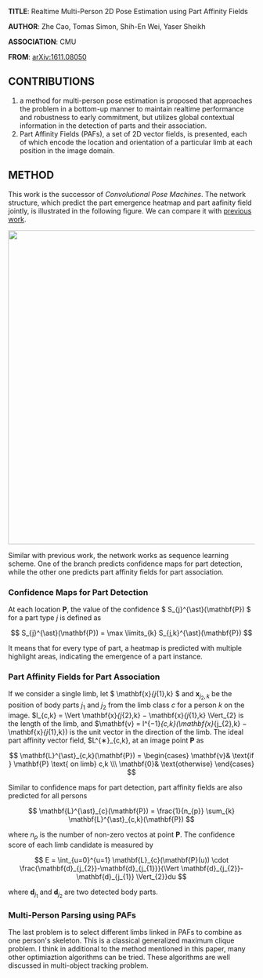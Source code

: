 **TITLE**: Realtime Multi-Person 2D Pose Estimation using Part Affinity Fields

**AUTHOR**: Zhe Cao, Tomas Simon, Shih-En Wei, Yaser Sheikh

**ASSOCIATION**: CMU

**FROM**: [arXiv:1611.08050](https://arxiv.org/abs/1611.08050)

## CONTRIBUTIONS ##

1. a method for multi-person pose estimation is proposed that approaches the problem in a bottom-up manner to maintain realtime performance and robustness to early commitment, but utilizes global contextual information in the detection of parts and their association.
2. Part Affinity Fields (PAFs), a set of 2D vector fields, is presented, each of which encode the location and orientation of a particular limb at each position in the image domain.

## METHOD ##

This work is the successor of *Convolutional Pose Machines*. The network structure, which predict the part emergence heatmap and part aafinity field jointly, is illustrated in the following figure. We can compare it with [previous work](http://joshua881228.webfactional.com/blog_reading-note-convolutional-pose-machines_187/).

<img class="img-responsive center-block" src="https://raw.githubusercontent.com/joshua19881228/my_blogs/master/Computer_Vision/Reading_Note/figures/PAF.jpg" alt="" width="640"/>

Similar with previous work, the network works as sequence learning scheme. One of the branch predicts confidence maps for part detection, while the other one predicts part affinity fields for part association.

### Confidence Maps for Part Detection ###

At each location $\mathbf{P}$, the value of the confidence $ S_{j}^{\ast}(\mathbf{P}) $ for a part type $j$ is defined as

$$ S_{j}^{\ast}(\mathbf{P}) = \max \limits_{k} S_{j,k}^{\ast}(\mathbf{P}) $$

It means that for every type of part, a heatmap is predicted with multiple highlight areas, indicating the emergence of a part instance.

### Part Affinity Fields for Part Association ###

If we consider a single limb, let $ \mathbf{x}_{j_{1},k} $ and $\mathbf{x}_{j_{2},k}$ be the position of body parts $j_{1}$ and $j_{2}$ from the limb class $c$ for a person $k$ on the image. $l_{c,k} = \Vert \mathbf{x}_{j_{2},k} − \mathbf{x}_{j_{1},k} \Vert_{2} is the length of the limb, and $\mathbf{v} = l^{−1}_{c,k}(\mathbf{x}_{j_{2},k} − \mathbf{x}_{j_{1},k}) is the unit vector in the direction of the limb. The ideal part affinity vector field, $L^{∗}_{c,k}, at an image point $\mathbf{P}$ as

$$ \mathbf{L}^{\ast}_{c,k}(\mathbf{P}) = \begin{cases}
\mathbf{v}& \text{if } \mathbf{P} \text{ on limb} c,k \\\
\mathbf{0}& \text{otherwise}
\end{cases} $$

Similar to confidence maps for part detection, part affinity fields are also predicted for all persons

$$ \mathbf{L}^{\ast}_{c}(\mathbf{P}) = \frac{1}{n_{p}} \sum_{k} \mathbf{L}^{\ast}_{c,k}(\mathbf{P}) $$

where $n_{p}$ is the number of non-zero vectos at point $\mathbf{P}$. The confidence score of each limb candidate is measured by 

$$ E = \int_{u=0}^{u=1} \mathbf{L}_{c}(\mathbf{P}(u)) \cdot \frac{\mathbf{d}_{j_{2}}-\mathbf{d}_{j_{1}}}{\Vert \mathbf{d}_{j_{2}}-\mathbf{d}_{j_{1}} \Vert_{2}}du $$

where $\mathbf{d}_{j_{1}}$ and $\mathbf{d}_{j_{2}}$ are two detected body parts.

### Multi-Person Parsing using PAFs ###

The last problem is to select different limbs linked in PAFs to combine as one person's skeleton. This is a classical generalized maximum clique problem. I think in additional to the method mentioned in this paper, many other optimiaztion algorithms can be tried. These algorithms are well discussed in multi-object tracking problem.